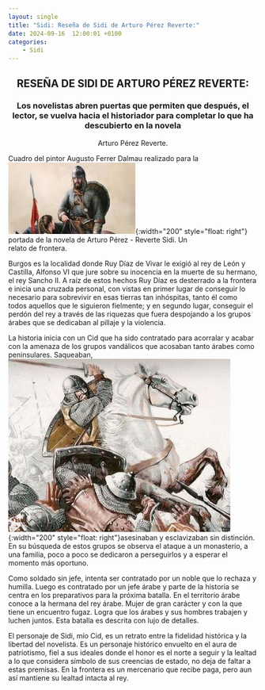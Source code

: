 ```yaml
---
layout: single
title: "Sidi: Reseña de Sidi de Arturo Pérez Reverte:"
date: 2024-09-16  12:00:01 +0100
categories: 
    - Sidi
---
```



<center><h2>RESEÑA DE SIDI DE ARTURO PÉREZ REVERTE:</h2></center>


<center><h3>Los novelistas abren puertas que permiten que después, el lector, se vuelva hacia el historiador para completar lo que ha descubierto en la novela </h3></center> 
<center>Arturo Pérez Reverte.</center> 


Cuadro del pintor Augusto Ferrer Dalmau realizado para la  ![alt text](</assets/img/sidi 22.jpg>){:width="200" style="float: right"}                 
portada de la novela de Arturo Pérez - Reverte Sidi. Un    
relato de frontera.
     

Burgos es la localidad donde Ruy Díaz de Vivar le exigió al rey de León y Castilla, Alfonso VI que jure sobre su inocencia en la muerte de su hermano, el rey Sancho II. A raíz de estos hechos Ruy Díaz es desterrado a la frontera e inicia una cruzada personal, con vistas en primer lugar de conseguir lo necesario para sobrevivir en esas tierras tan inhóspitas, tanto él como todos aquellos que le siguieron fielmente; y en segundo lugar, conseguir el perdón del rey a través de las riquezas que fuera despojando a los grupos árabes que se dedicaban al pillaje y la violencia.

La historia inicia con un Cid que ha sido contratado para acorralar y acabar con la amenaza de los grupos vandálicos que acosaban tanto árabes como peninsulares. Saqueaban, ![alt text](</assets/img/sidi 23.jpg>){:width="200" style="float: right"}asesinaban y esclavizaban sin distinción. En su búsqueda de estos grupos se observa el ataque a un monasterio, a una familia, poco a poco se dedicaron a perseguirlos y a esperar el momento más oportuno. 


Como soldado sin jefe, intenta ser contratado por un noble que lo rechaza y humilla. Luego es contratado por un jefe árabe y parte de la historia se centra en los preparativos para la próxima batalla. En el territorio árabe conoce a la hermana del rey árabe. Mujer de gran carácter y con la que tiene un encuentro fugaz. Logra que los árabes y sus hombres trabajen y luchen juntos. Esta batalla es descrita con lujo de detalles.


El personaje de Sidi, mío Cid, es un retrato entre la fidelidad histórica y la libertad del novelista. Es un personaje histórico envuelto en el aura de patriotismo, fiel a sus ideales donde el honor es el norte a seguir y la lealtad a lo que considera símbolo de sus creencias de estado, no deja de faltar a estas premisas. En la frontera es un mercenario que recibe paga, pero aun así mantiene su lealtad intacta al rey. 





